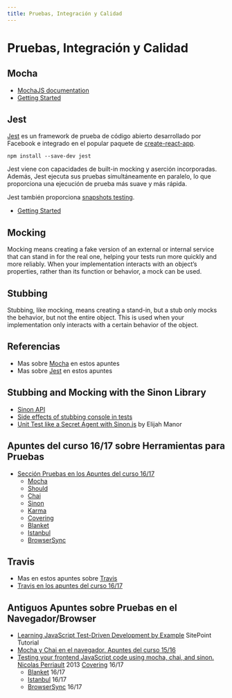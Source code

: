 ```yaml
---
title: Pruebas, Integración y Calidad
---
```


<script>
  import * as Temas from '@config/temas-publicados.js'
  
  //console.log(Temas);
  export default {
      created() {
        let index = Temas.findIndex(t => t.link == this.$page.path);
        //console.log(index);
        if (index > 0) this.$frontmatter.prev = Temas[index-1].link;
        if (index < Temas.length-1) this.$frontmatter.next = Temas[index+1].link;
      },
  
  }
</script>

# Pruebas, Integración y Calidad

## Mocha 

* [MochaJS documentation](http://mochajs.org/)
* [Getting Started](http://mochajs.org/#getting-started)


## Jest

[Jest](https://jestjs.io/) es un framework de prueba de código abierto desarrollado por Facebook e integrado en el popular paquete de [create-react-app](https://github.com/facebook/create-react-app).

```
npm install --save-dev jest
```

Jest viene con capacidades de built-in mocking y aserción incorporadas. Además, Jest ejecuta sus pruebas simultáneamente en paralelo, lo que proporciona una ejecución de prueba más suave y más rápida.

Jest también proporciona [snapshots testing](https://jestjs.io/docs/en/snapshot-testing). 

* [Getting Started](https://jestjs.io/docs/en/getting-started)

## Mocking 

Mocking means creating a fake version of an external or internal service that can stand in for the real one, helping your tests run more quickly and more reliably. When your implementation interacts with an object’s properties, rather than its function or behavior, a mock can be used.

## Stubbing 

Stubbing, like mocking, means creating a stand-in, but a stub only mocks the behavior, but not the entire object. This is used when your implementation only interacts with a certain behavior of the object.


## Referencias

* Mas sobre [Mocha](mocha) en estos apuntes
* Mas sobre [Jest](jest) en estos apuntes

## Stubbing and Mocking with the Sinon Library

* [Sinon API](http://sinonjs.org/releases/v1.17.7/)
* [Side effects of stubbing console in tests](https://gyandeeps.com/console-stubbing/)
* [Unit Test like a Secret Agent with Sinon.js](http://elijahmanor.com/unit-test-like-a-secret-agent-with-sinon-js/) by Elijah Manor

## Apuntes del curso 16/17 sobre Herramientas para Pruebas

* [Sección Pruebas en los Apuntes del curso 16/17](https://casianorodriguezleon.gitbooks.io/ull-esit-1617/content/apuntes/pruebas/)
  * [Mocha](https://casianorodriguezleon.gitbooks.io/ull-esit-1617/content/apuntes/pruebas/mocha.html)
  * [Should](https://casianorodriguezleon.gitbooks.io/ull-esit-1617/content/apuntes/pruebas/mocha.html#should)
  * [Chai](https://casianorodriguezleon.gitbooks.io/ull-esit-1617/content/apuntes/pruebas/chai.html)
  * [Sinon](https://casianorodriguezleon.gitbooks.io/ull-esit-1617/content/apuntes/pruebas/sinon.html)
  * [Karma](https://casianorodriguezleon.gitbooks.io/ull-esit-1617/content/apuntes/pruebas/karma.html)
  * [Covering](https://casianorodriguezleon.gitbooks.io/ull-esit-1617/content/apuntes/pruebas/covering.html)
  * [Blanket](https://casianorodriguezleon.gitbooks.io/ull-esit-1617/content/apuntes/pruebas/blanket.html)
  * [Istanbul](https://casianorodriguezleon.gitbooks.io/ull-esit-1617/content/apuntes/pruebas/istanbul.html)
  * [BrowserSync](https://casianorodriguezleon.gitbooks.io/ull-esit-1617/content/apuntes/pruebas/browsersync.html)

## Travis

* Mas en estos apuntes sobre [Travis](travis)
* [Travis en los apuntes del curso 16/17](https://casianorodriguezleon.gitbooks.io/ull-esit-1617/content/apuntes/pruebas/travis.html)

## Antiguos Apuntes sobre Pruebas en el Navegador/Browser

* [Learning JavaScript Test-Driven Development by Example](https://www.sitepoint.com/learning-javascript-test-driven-development-by-example/) SitePoint Tutorial
* [Mocha y Chai en el navegador. Apuntes del curso 15/16](https://casianorodriguezleon.gitbooks.io/pl1516/content/practicas/mochachaisinon.html)
* [Testing your frontend JavaScript code using mocha, chai, and sinon. Nicolas Perriault](https://nicolas.perriault.net/code/2013/testing-frontend-javascript-code-using-mocha-chai-and-sinon/) 2013
 [Covering](https://casianorodriguezleon.gitbooks.io/ull-esit-1617/content/apuntes/pruebas/covering.html) 16/17
  * [Blanket](https://casianorodriguezleon.gitbooks.io/ull-esit-1617/content/apuntes/pruebas/blanket.html) 16/17
  * [Istanbul](https://casianorodriguezleon.gitbooks.io/ull-esit-1617/content/apuntes/pruebas/istanbul.html) 16/17
  * [BrowserSync](https://casianorodriguezleon.gitbooks.io/ull-esit-1617/content/apuntes/pruebas/browsersync.html) 16/17

